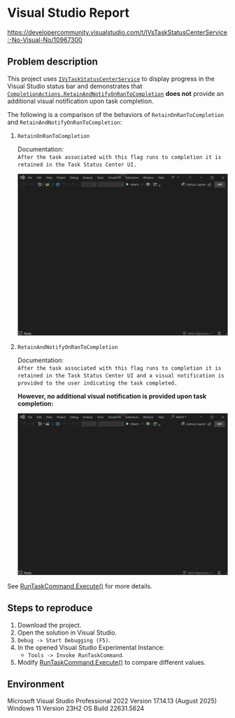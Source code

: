 # Visual Studio Report

https://developercommunity.visualstudio.com/t/IVsTaskStatusCenterService:-No-Visual-No/10967300

<h2>Problem description</h2>

This project uses [`IVsTaskStatusCenterService`](https://learn.microsoft.com/en-us/dotnet/api/microsoft.visualstudio.taskstatuscenter.ivstaskstatuscenterservice?view=visualstudiosdk-2022)
to display progress in the Visual Studio status bar and demonstrates that [`CompletionActions.RetainAndNotifyOnRanToCompletion`](https://learn.microsoft.com/en-us/dotnet/api/microsoft.visualstudio.taskstatuscenter.completionactions?view=visualstudiosdk-2022)
**does not** provide an additional visual notification upon task completion.

The following is a comparison of the behaviors of `RetainOnRanToCompletion` and `RetainAndNotifyOnRanToCompletion`:

1. `RetainOnRanToCompletion`

    Documentation:  
    `After the task associated with this flag runs to completion it is retained in the Task Status Center UI.`

    ![RetainOnRanToCompletion](https://github.com/deniskovalchuk/vs-status-center-notification/blob/main/Images/RetainOnRanToCompletion.gif)

2. `RetainAndNotifyOnRanToCompletion`

    Documentation:  
    `After the task associated with this flag runs to completion it is retained in the Task Status Center UI and a visual notification is provided to the user indicating the task completed.`

    **However, no additional visual notification is provided upon task completion:**

    ![RetainAndNotifyOnRanToCompletion](https://github.com/deniskovalchuk/vs-status-center-notification/blob/main/Images/RetainAndNotifyOnRanToCompletion.gif)

See [RunTaskCommand.Execute()](https://github.com/deniskovalchuk/vs-status-center-notification/blob/7ffbf417feb430c7d936acc4dd2c6d42b0b6152d/StatusCenterNotification/RunTaskCommand.cs#L90) for more details.

<h2>Steps to reproduce</h2>

1. Download the project.
2. Open the solution in Visual Studio.
3. `Debug -> Start Debugging (F5)`.
4. In the opened Visual Studio Experimental Instance:
    - `Tools -> Invoke RunTaskCommand`.
5. Modify [RunTaskCommand.Execute()](https://github.com/deniskovalchuk/vs-status-center-notification/blob/7ffbf417feb430c7d936acc4dd2c6d42b0b6152d/StatusCenterNotification/RunTaskCommand.cs#L97) to compare different values.

<h2>Environment</h2>

Microsoft Visual Studio Professional 2022 Version 17.14.13 (August 2025)  
Windows 11 Version 23H2 OS Build 22631.5624
